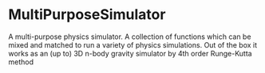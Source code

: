 MultiPurposeSimulator
=====================

A multi-purpose physics simulator. A collection of functions which can be mixed and matched to run a variety of physics simulations. Out of the box it works as an (up to) 3D n-body gravity simulator by 4th order Runge-Kutta method